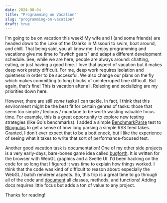 ```yaml
---
date: 2024-08-04
title: "Programming on Vacation"
slug: "programming-on-vacation"
draft: true
---
```


I'm going to be on vacation this week!
My wife and I (and some friends) are headed down to the Lake of the Ozarks in Missouri to swim, boat around, and chill.
That being said, you all know me: I enjoy programming and vacations give me time to "switch gears" and adapt a different development schedule.
See, while we are here, people are always around: chatting, eating, or just having a good time.
I love that aspect of vacation but it makes deep work pretty difficult.
For me, deep work requires isolation and quietness in order to be successful.
We also change our plans on the fly which makes committing to long blocks of uninterruped time difficult.
But again, that's fine!
This is vacation after all.
Relaxing and socializing are my priorities down here.

However, there are still _some_ tasks I can tackle.
In fact, I think that this environment might be the best fit for certain genres of tasks: those that seem too simple / tedious / mundane to be worth wasting valuable focus time.
For example, this is a great opportunity to explore new testing strategies (like Go's benchmarks).
I added a simple [BenchmarkParse](https://github.com/theandrew168/bloggulus/commit/6495db10f9f5fb98b1cf91683f0162aa5127e346) test to [Bloggulus](https://github.com/theandrew168/bloggulus) to get a sense of how long parsing a simple RSS feed takes.
Granted, I don't ever expect that to be a bottleneck, but I like the experience of seeing what it takes to write that sort of performance-focused test.

Another good vacation task is documentation!
One of my other side projects is a very early-days, bare-bones game idea called [bugforth](https://github.com/theandrew168/bugforth).
It is written for the browser with WebGL graphics and a Svelte UI.
I'd been hacking on the code for so long that I figured it was time to explain how things worked.
I think that the code was kind of difficult to reason about: especially the WebGL / batch renderer aspects.
So, this trip is a great time to go through all of the code and [document](https://github.com/theandrew168/bugforth/commit/877f1dce897cd1b3c309bbfd75142ce448eb6bff) all classes, methods, and functions!
Adding docs requires little focus but adds a ton of value to any project.

Thanks for reading!
